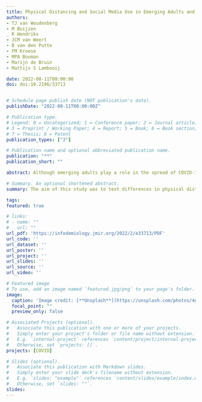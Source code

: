 ```yaml
---
title: Physical Distancing and Social Media Use in Emerging Adults and Adults During the COVID-19 Pandemic: Large-scale Cross-sectional and Longitudinal Survey Study
authors:
- TJ van Woudenberg
- M Buijzen
_ R Hendrikx
- JCM van Weert
- B van den Putte
- FM Kroese
- MPA Bouman
- Marijn de Bruin
- Mattijs S Lambooij

date: 2022-08-11T00:00:00
doi: doi:10.2196/33713


# Schedule page publish date (NOT publication's date).
publishDate: "2022-08-11T00:00:00Z"

# Publication type.
# Legend: 0 = Uncategorized; 1 = Conference paper; 2 = Journal article;
# 3 = Preprint / Working Paper; 4 = Report; 5 = Book; 6 = Book section;
# 7 = Thesis; 8 = Patent
publication_types: ["2"]

# Publication name and optional abbreviated publication name.
publication: "**"
publication_short: ""

abstract: Although emerging adults play a role in the spread of COVID-19, they are less likely to develop severe symptoms after infection. Emerging adults’ relatively high use of social media as a source of information raises concerns regarding COVID-19–related behavioral compliance (ie, physical distancing) in this age group. This study aimed to investigate physical distancing among emerging adults in comparison with adults and examine the role of using social media for COVID-19 news and information in this regard. In addition, this study explored the relationship between physical distancing and using different social media platforms and sources. The secondary data of a large-scale longitudinal national survey (N=123,848) between April and November 2020 were used. Participants indicated, ranging from 1 to 8 waves, how often they were successful in keeping a 1.5-m distance on a 7-point Likert scale. Participants aged between 18 and 24 years were considered emerging adults, and those aged >24 years were considered adults. In addition, a dummy variable was created to indicate per wave whether participants used social media for COVID-19 news and information. A subset of participants received follow-up questions to determine which platforms they used and what sources of news and information they had seen on social media. All preregistered hypotheses were tested with linear mixed-effects models and random intercept cross-lagged panel models. Emerging adults reported fewer physical distancing behaviors than adults (β=−.08, t86,213.83=−26.79; P<.001). Moreover, emerging adults were more likely to use social media for COVID-19 news and information (b=2.48; odds ratio 11.93 [95% CI=9.72-14.65]; SE 0.11; Wald=23.66; P<.001), which mediated the association with physical distancing but only to a small extent (indirect effect; b=−0.03, 95% CI −0.04 to −0.02). Contrary to our hypothesis, the longitudinal random intercept cross-lagged panel model showed no evidence that physical distancing was not influenced by social media use in the previous wave. However, evidence indicated that social media use affects subsequent physical distancing behavior. Moreover, additional analyses showed that the use of most social media platforms (ie, YouTube, Facebook, and Instagram) and interpersonal communication were negatively associated with physical distancing, whereas other platforms (ie, LinkedIn and Twitter) and government messages had no or small positive associations with physical distancing. In conclusion, we should be vigilant with regard to the physical distancing of emerging adults, but the study results did not indicate concerns regarding the role of social media for COVID-19 news and information. However, as the use of some social media platforms and sources showed negative associations with physical distancing, future studies should more carefully examine these factors to better understand the associations between social media use for news and information and behavioral interventions in times of crisis.

# Summary. An optional shortened abstract.
summary: The aim of this study was to test differences in physical distancing between emerging adults and adults, and test the role of using social media for COVID-19 news and information.

tags:
featured: true

# links:
# - name: ""
#   url: ""
url_pdf: 'https://infodemiology.jmir.org/2022/2/e33713/PDF'
url_code: ''
url_dataset: ''
url_poster: ''
url_project: ''
url_slides: ''
url_source: ''
url_video: ''

# Featured image
# To use, add an image named `featured.jpg/png` to your page's folder. 
image:
  caption: 'Image credit: [**Unsplash**](https://unsplash.com/photos/4gFmmn3FM7w)'
  focal_point: ""
  preview_only: false

# Associated Projects (optional).
#   Associate this publication with one or more of your projects.
#   Simply enter your project's folder or file name without extension.
#   E.g. `internal-project` references `content/project/internal-project/index.md`.
#   Otherwise, set `projects: []`.
projects: [COVID]

# Slides (optional).
#   Associate this publication with Markdown slides.
#   Simply enter your slide deck's filename without extension.
#   E.g. `slides: "example"` references `content/slides/example/index.md`.
#   Otherwise, set `slides: ""`.
slides:
---
```

